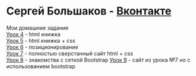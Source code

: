 # Сергей Большаков - [Вконтакте](https://vk.com/im_still_stading "Сергей")
Мои домашние задания   
[Урок 4](https://github.com/SergeyFWD/sergeyfwd.github.io/tree/master/lesson_4) - html книжка  
[Урок 5](https://github.com/SergeyFWD/sergeyfwd.github.io/tree/master/lesson_5) - html книжка + css  
[Урок 6](https://codepen.io/Sergibus57/pen/PooQoZe) - позиционирование  
[Урок 7](https://codepen.io/Sergibus57/pen/vYYdBoZ) - полностью сверстанный сайт html + css  
[Урок 8](https://yadi.sk/d/15jef15T4Apyzw) - знакомства с сеткой Bootstrap 
[Урок 9](https://yadi.sk/d/-8Xia0t-vfolEA) - сайт из урока №7 но с использованием bootstrap 
